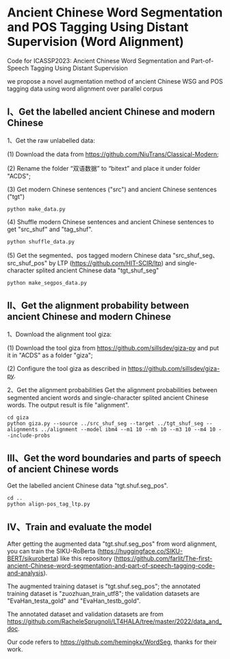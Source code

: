 # Ancient Chinese Word Segmentation and POS Tagging Using Distant Supervision (Word Alignment)

Code for ICASSP2023: Ancient Chinese Word Segmentation and Part-of-Speech Tagging Using Distant Supervision

we propose a novel augmentation method of ancient Chinese WSG and POS tagging data
using word alignment over parallel corpus

## Ⅰ、Get the labelled ancient Chinese and modern Chinese

 1、Get the raw unlabelled data:
 
 (1) Download the data from https://github.com/NiuTrans/Classical-Modern;
 
 (2) Rename the folder “双语数据” to “bitext” and place it under folder "ACDS";

 (3) Get modern Chinese sentences ("src") and ancient Chinese sentences ("tgt")
```
python make_data.py
```

 (4) Shuffle modern Chinese sentences and ancient Chinese sentences to get "src_shuf" and "tag_shuf".
```
python shuffle_data.py
```

 (5) Get the segmented、pos tagged modern Chinese data "src_shuf_seg、src_shuf_pos" by LTP (https://github.com/HIT-SCIR/ltp) and single- 
 character splited ancient Chinese data "tgt_shuf_seg"
```
python make_segpos_data.py 
``` 

## Ⅱ、Get the alignment probability between ancient Chinese and modern Chinese

 1、Download the alignment tool giza:
 
 (1) Download the tool giza from https://github.com/sillsdev/giza-py and put it in "ACDS" as a folder "giza";
 
 (2) Configure the tool giza as described in https://github.com/sillsdev/giza-py.

 2、Get the alignment probabilities 
 Get the alignment probabilities between segmented ancient words and single-character splited ancient Chinese words. The output result is file "alignment".
```
cd giza
python giza.py --source ../src_shuf_seg --target ../tgt_shuf_seg --alignments ../alignment --model ibm4 --m1 10 --mh 10 --m3 10 --m4 10 --include-probs
```

## Ⅲ、Get the word boundaries and parts of speech of ancient Chinese words

Get the labelled ancient Chinese data "tgt.shuf.seg_pos".
```
cd ..
python align-pos_tag_ltp.py
```

## Ⅳ、Train and evaluate the model

After getting the augmented data "tgt.shuf.seg_pos" from word alignment, you can train the SIKU-RoBerta (https://huggingface.co/SIKU-BERT/sikuroberta) like this repository (https://github.com/farlit/The-first-ancient-Chinese-word-segmentation-and-part-of-speech-tagging-code-and-analysis).

The augmented training dataset is "tgt.shuf.seg_pos"; the annotated training dataset is "zuozhuan_train_utf8"; the validation datasets are "EvaHan_testa_gold" and "EvaHan_testb_gold".

The annotated dataset and validation datasets are from https://github.com/RacheleSprugnoli/LT4HALA/tree/master/2022/data_and_doc. 

Our code refers to https://github.com/hemingkx/WordSeg, thanks for their work.
